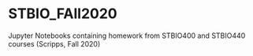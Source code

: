 # STBIO_FAll2020
Jupyter Notebooks containing homework from STBIO400 and STBIO440 courses (Scripps, Fall 2020)
